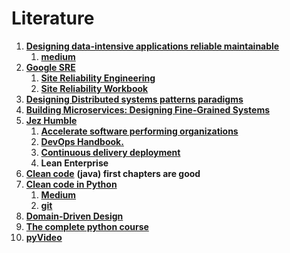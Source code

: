 # Literature

1. [**Designing data-intensive applications reliable maintainable**](https://www.amazon.com/Designing-Data-Intensive-Applications-Reliable-Maintainable/dp/1449373321)
   1. [**medium**](https://medium.com/@m\_mcclarty/tech-book-talk-designing-data-intensive-applications-eb4908f2f6d6)
2. [**Google SRE**](https://landing.google.com/sre/books/)
   1. [**Site Reliability Engineering**](https://www.amazon.com/dp/149192912X?psc=1\&pf\_rd\_p=0c07d3ef-dd9a-4ce4-8daa-7b9b90db3048\&pf\_rd\_r=F4QGSBSPA6DJJCX10WXK\&pd\_rd\_wg=RfKM8\&pd\_rd\_i=149192912X\&pd\_rd\_w=khBYM\&pd\_rd\_r=5bd80e38-7a30-41bb-ae0e-25a91dd1cb3d\&ref\_=pd\_luc\_rh\_crh\_rh\_sbs\_sem\_01\_03\_t\_ttl\_lh)
   2. [**Site Reliability Workbook**](https://www.amazon.com/Site-Reliability-Workbook-Practical-Implement/dp/1492029505/ref=sr\_1\_1?dchild=1\&keywords=The+Site+Reliability+Workbook\&link\_code=qs\&qid=1598257953\&sr=8-1\&tag=amznsearchff-20)
3. [**Designing Distributed systems patterns paradigms**](https://www.amazon.com/Designing-Distributed-Systems-Patterns-Paradigms/dp/1491983647)
4. [**Building Microservices: Designing Fine-Grained Systems** ](https://www.amazon.com/dp/1491950358/?coliid=I1H3OSVXC7XRBL\&colid=300M9JC4311P3\&psc=0\&ref\_=lv\_ov\_lig\_dp\_it)
5. [**Jez Humble**](https://www.amazon.com/Jez-Humble/e/B003SNGS8E/ref=dp\_byline\_cont\_pop\_book\_2)
   1. [**Accelerate software performing organizations** ](https://www.amazon.com/Accelerate-Software-Performing-Technology-Organizations/dp/1942788339/ref=tmm\_pap\_swatch\_0?\_encoding=UTF8\&qid=\&sr=)
   2. [**DevOps Handbook.**](https://www.amazon.com/DevOps-Handbook-World-Class-Reliability-Organizations/dp/1942788002/ref=tmm\_pap\_swatch\_0?\_encoding=UTF8\&qid=\&sr=)
   3. [**Continuous delivery deployment** ](https://www.amazon.com/Continuous-Delivery-Deployment-Automation-Addison-Wesley-dp-0321601912/dp/0321601912/ref=mt\_other?\_encoding=UTF8\&me=\&qid=)
   4. **Lean Enterprise**
6. [**Clean code**](https://www.amazon.com/Clean-Code-Handbook-Software-Craftsmanship/dp/0132350882) **(java) first chapters are good**
7. [**Clean code in Python**](https://www.packtpub.com/product/clean-code-in-python/9781788835831)
   1. [**Medium**](https://medium.com/@m\_mcclarty/tech-book-talk-clean-code-in-python-aa2c92c6564f)
   2. [**git**](https://github.com/zedr/clean-code-python)
8. [**Domain-Driven Design**](https://www.amazon.com/Domain-Driven-Design-Reference-Definitions-Summaries/dp/1457501198/ref=pd\_cart\_crc\_cko\_mrai\_1\_1/146-7136232-7217867?\_encoding=UTF8\&pd\_rd\_i=1457501198\&pd\_rd\_r=e0b19e54-c0c3-4ad1-abd0-eff99f815aee\&pd\_rd\_w=TP8KJ\&pd\_rd\_wg=ompBT\&pf\_rd\_p=77f3805b-bff9-40ee-9688-bcdb2cd9e197\&pf\_rd\_r=1WF281MJHVQYG506PTRX\&psc=1\&refRID=1WF281MJHVQYG506PTRX)
9. [**The complete python course** ](https://www.packtpub.com/product/the-complete-python-course-video/9781839217289)
10. [**pyVideo**](https://pyvideo.org)
